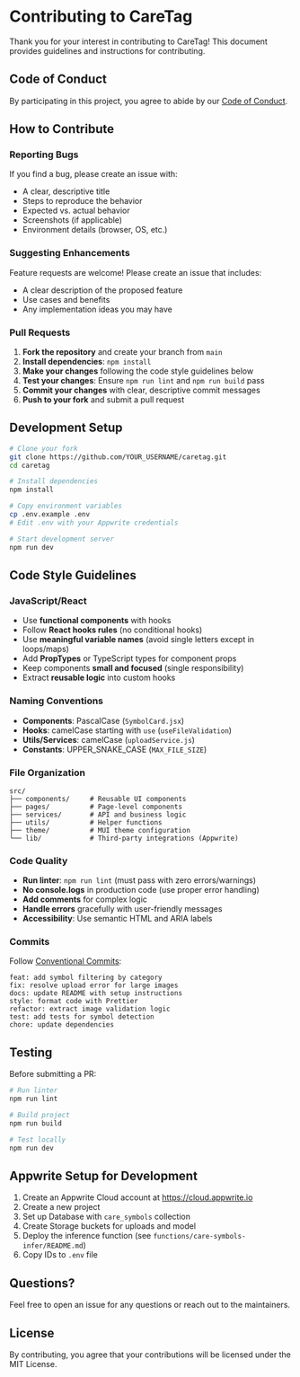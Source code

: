 # Contributing to CareTag

Thank you for your interest in contributing to CareTag! This document provides guidelines and instructions for contributing.

## Code of Conduct

By participating in this project, you agree to abide by our [Code of Conduct](CODE_OF_CONDUCT.md).

## How to Contribute

### Reporting Bugs

If you find a bug, please create an issue with:
- A clear, descriptive title
- Steps to reproduce the behavior
- Expected vs. actual behavior
- Screenshots (if applicable)
- Environment details (browser, OS, etc.)

### Suggesting Enhancements

Feature requests are welcome! Please create an issue that includes:
- A clear description of the proposed feature
- Use cases and benefits
- Any implementation ideas you may have

### Pull Requests

1. **Fork the repository** and create your branch from `main`
2. **Install dependencies**: `npm install`
3. **Make your changes** following the code style guidelines below
4. **Test your changes**: Ensure `npm run lint` and `npm run build` pass
5. **Commit your changes** with clear, descriptive commit messages
6. **Push to your fork** and submit a pull request

## Development Setup

```bash
# Clone your fork
git clone https://github.com/YOUR_USERNAME/caretag.git
cd caretag

# Install dependencies
npm install

# Copy environment variables
cp .env.example .env
# Edit .env with your Appwrite credentials

# Start development server
npm run dev
```

## Code Style Guidelines

### JavaScript/React

- Use **functional components** with hooks
- Follow **React hooks rules** (no conditional hooks)
- Use **meaningful variable names** (avoid single letters except in loops/maps)
- Add **PropTypes** or TypeScript types for component props
- Keep components **small and focused** (single responsibility)
- Extract **reusable logic** into custom hooks

### Naming Conventions

- **Components**: PascalCase (`SymbolCard.jsx`)
- **Hooks**: camelCase starting with `use` (`useFileValidation`)
- **Utils/Services**: camelCase (`uploadService.js`)
- **Constants**: UPPER_SNAKE_CASE (`MAX_FILE_SIZE`)

### File Organization

```
src/
├── components/     # Reusable UI components
├── pages/          # Page-level components
├── services/       # API and business logic
├── utils/          # Helper functions
├── theme/          # MUI theme configuration
└── lib/            # Third-party integrations (Appwrite)
```

### Code Quality

- **Run linter**: `npm run lint` (must pass with zero errors/warnings)
- **No console.logs** in production code (use proper error handling)
- **Add comments** for complex logic
- **Handle errors** gracefully with user-friendly messages
- **Accessibility**: Use semantic HTML and ARIA labels

### Commits

Follow [Conventional Commits](https://www.conventionalcommits.org/):

```
feat: add symbol filtering by category
fix: resolve upload error for large images
docs: update README with setup instructions
style: format code with Prettier
refactor: extract image validation logic
test: add tests for symbol detection
chore: update dependencies
```

## Testing

Before submitting a PR:

```bash
# Run linter
npm run lint

# Build project
npm run build

# Test locally
npm run dev
```

## Appwrite Setup for Development

1. Create an Appwrite Cloud account at https://cloud.appwrite.io
2. Create a new project
3. Set up Database with `care_symbols` collection
4. Create Storage buckets for uploads and model
5. Deploy the inference function (see `functions/care-symbols-infer/README.md`)
6. Copy IDs to `.env` file

## Questions?

Feel free to open an issue for any questions or reach out to the maintainers.

## License

By contributing, you agree that your contributions will be licensed under the MIT License.
